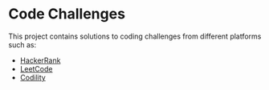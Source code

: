 # Code Challenges
This project contains solutions to coding challenges from different platforms such as:

- [HackerRank](https://www.hackerrank.com)
- [LeetCode](https://leetcode.com/)
- [Codility](https://www.codility.com/)
